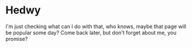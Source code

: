 # Hedwy
I'm just checking what can I do with that, who knows, maybe that page will be popular some day? 
Come back later, but don't forget about me, you promise?

